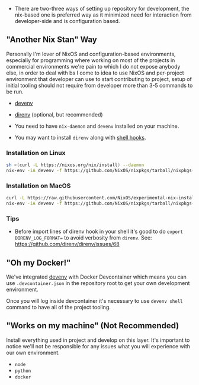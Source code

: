 - There are two-three ways of setting up repository for development, the nix-based one is preferred way as it minimized need for interaction from developer-side and is configuration based.

## "Another Nix Stan" Way

Personally I'm lover of NixOS and configuration-based environments, especially for programming where working on most of the projects in commercial environments we're pain to which I do not expose anybody else, in order to deal with bs I come to idea to use NixOS and per-project environment that developer can use to start contributing to project, setup of initial tooling should not require from developer more than 3-5 commands to be run.

- [devenv]()
- [direnv]() (optional, but recommended)

- You need to have `nix-daemon` and `devenv` installed on your machine.
- You may want to install `direnv` along with [shell hooks](https://direnv.net/docs/hook.html).

### Installation on Linux

```bash
sh <(curl -L https://nixos.org/nix/install) --daemon
nix-env -iA devenv -f https://github.com/NixOS/nixpkgs/tarball/nixpkgs-unstable
```

### Installation on MacOS

```bash
curl -L https://raw.githubusercontent.com/NixOS/experimental-nix-installer/main/nix-installer.sh | sh -s install
nix-env -iA devenv -f https://github.com/NixOS/nixpkgs/tarball/nixpkgs-unstable
```

### Tips

- Before import lines of direnv hook in your shell it's good to do `export DIRENV_LOG_FORMAT=` to avoid verbosity from `direnv`. See: https://github.com/direnv/direnv/issues/68

## "Oh my Docker!"

We've integrated [devenv]() with Docker Devcontainer which means you can use `.devcontainer.json` in the repository root to get your own development environment.

Once you will log inside devcontainer it's necessary to use `devenv shell` command to have all of the project tooling.


## "Works on my machine" (Not Recommended)

Install everything used in project and develop on this layer. It's important to notice we'll not be responsible for any issues what you will experience with our own environment.

- `node`
- `python`
- `docker`
